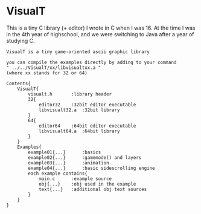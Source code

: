 # VisualT
This is a tiny C library (+ editor) I wrote in C when I was 16.
At the time I was in the 4th year of highschool, and we were switching to Java after a year of studying C.

```
VisualT is a tiny game-oriented ascii graphic library

you can compile the examples directly by adding to your command
" ../../VisualT/xx/libvisualtxx.a "
(where xx stands for 32 or 64)

Contents{
	VisualT{
		visualt.h	 	:library header
		32{
			editor32	:32bit editor executable
			libvisualt32.a	:32bit library
		}
		64{
			editor64	:64bit editor executable
			libvisualt64.a	:64bit library
		}
	}
	Examples{
		example01{...}		:basics
		example02{...}		:gamemode() and layers
		example03{...}		:animation
		example04{...}		:basic sidescrolling engine
		each example contains{
			main.c		:example source
			obj{...}	:obj used in the example
			text{...}	:additional obj text sources
		}
	}
}
```